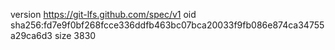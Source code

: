 version https://git-lfs.github.com/spec/v1
oid sha256:fd7e9f0bf268fcce336ddfb463bc07bca20033f9fb086e874ca34755a29ca6d3
size 3830
